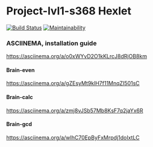 # Project-lvl1-s368 Hexlet #
[![Build Status](https://travis-ci.org/IvannikovG/project-lvl1-s368.svg?branch=master)](https://travis-ci.org/IvannikovG/project-lvl1-s368)
[![Maintainability](https://api.codeclimate.com/v1/badges/9a923ba97e4af5fea525/maintainability)](https://codeclimate.com/github/IvannikovG/project-lvl1-s368/maintainability)

### ASCIINEMA, installation guide ###
https://asciinema.org/a/o0xWYvD2O1kKLrcJ8dRjOB8km
#### Brain-even ####
https://asciinema.org/a/gZEsyMt9klH7f11MnqZI501sC

#### Brain-calc ####
https://asciinema.org/a/zmj8vJSb57Mb8KsF7q2jaYx6R

#### Brain-gcd ####
https://asciinema.org/a/wIhC70EpByFxMrpdj1doIxtLC